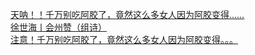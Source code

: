   
[天呐！！千万别吃阿胶了，竟然这么多女人因为阿胶变得……](http://www.dianyue.me/archives/406/alth7rruvgo9nq38/)  
[徐世海丨会州赞（组诗）](http://www.dianyue.me/archives/371/is7xlzcn0pa22ahr/)  
[注意！千万别吃阿胶了，竟然这么多女人因为阿胶变得。。。](http://www.dianyue.me/archives/265/wfgujjt3lv75o42h/)